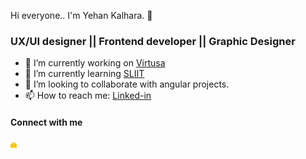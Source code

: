 Hi everyone.. I'm Yehan Kalhara.  👋

<h3><b> UX/UI designer || Frontend developer || Graphic Designer </b></h3>

- 🔭 I’m currently working on <a href = "https://mycareer.virtusa.com/">Virtusa</a>
- 🌱 I’m currently learning <a href = "https://mycareer.virtusa.com/">SLIIT</a>
- 👯 I’m looking to collaborate with angular projects.
- 📫 How to reach me: <a href = "https://www.linkedin.com/in/yehan-kalhara/">Linked-in</a>

<h4><b> Connect with me</b></h4>

<a href = ""><img src = "emai.png" style = "width: 10px"></a>

